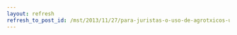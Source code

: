 ```yaml
---
layout: refresh
refresh_to_post_id: /mst/2013/11/27/para-juristas-o-uso-de-agrotxicos-uma-afronta-ao-direito-do-consumidor
---
```

